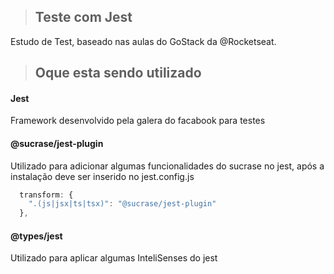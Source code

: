 
> ## Teste com Jest

Estudo de Test, baseado nas aulas do GoStack da @Rocketseat.

> ## Oque esta sendo utilizado

#### Jest
Framework desenvolvido pela galera do facabook para testes

#### @sucrase/jest-plugin
Utilizado para adicionar algumas funcionalidades do sucrase no jest, após a instalação deve ser inserido no jest.config.js
```javascript
  transform: {
    ".(js|jsx|ts|tsx)": "@sucrase/jest-plugin"
  },
```

#### @types/jest
Utilizado para aplicar algumas InteliSenses do jest
